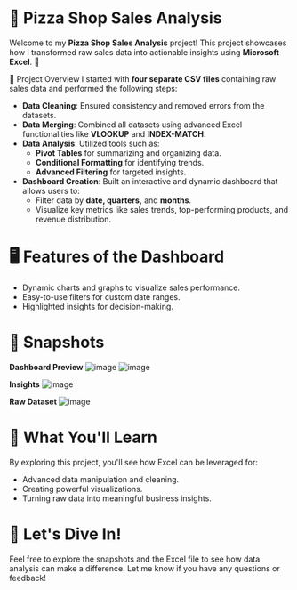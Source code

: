 # 🍕 Pizza Shop Sales Analysis

Welcome to my **Pizza Shop Sales Analysis** project! This project showcases how I transformed raw sales data into actionable insights using **Microsoft Excel**. 🚀

📂 Project Overview
I started with **four separate CSV files** containing raw sales data and performed the following steps:

* **Data Cleaning**: Ensured consistency and removed errors from the datasets.
* **Data Merging**: Combined all datasets using advanced Excel functionalities like **VLOOKUP** and **INDEX-MATCH**.
* **Data Analysis**: Utilized tools such as:
  * **Pivot Tables** for summarizing and organizing data.
  * **Conditional Formatting** for identifying trends.
  * **Advanced Filtering** for targeted insights.
* **Dashboard Creation**: Built an interactive and dynamic dashboard that allows users to:
  * Filter data by **date, quarters,** and **months**.
  * Visualize key metrics like sales trends, top-performing products, and revenue distribution.

# 🖥️ Features of the Dashboard
* Dynamic charts and graphs to visualize sales performance.
* Easy-to-use filters for custom date ranges.
* Highlighted insights for decision-making.

# 📸 Snapshots
**Dashboard Preview**
![image](https://github.com/user-attachments/assets/a04619ca-b3cf-4ffd-a0fe-e7f63c398f7a)
![image](https://github.com/user-attachments/assets/39a94653-784a-4976-ae1f-100fecb0a658)

**Insights**
![image](https://github.com/user-attachments/assets/71e21c65-6937-4a30-b2dd-176a8e7b886b)

**Raw Dataset**
![image](https://github.com/user-attachments/assets/0777b595-4c18-4798-9ed3-68dc35a22115)


# 🤔 What You'll Learn
By exploring this project, you'll see how Excel can be leveraged for:

* Advanced data manipulation and cleaning.
* Creating powerful visualizations.
* Turning raw data into meaningful business insights.
# 🚀 Let's Dive In!
Feel free to explore the snapshots and the Excel file to see how data analysis can make a difference. Let me know if you have any questions or feedback!
